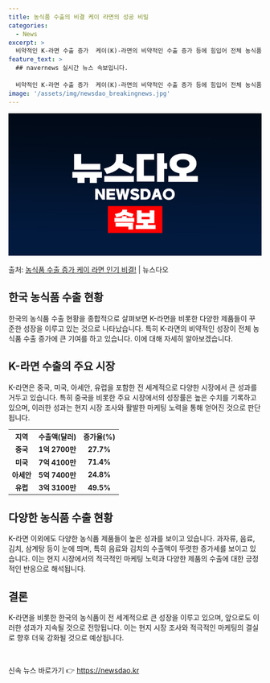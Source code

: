 ```yaml
---
title: 농식품 수출의 비결 케이 라면의 성공 비밀
categories:
  - News
excerpt: >
  비약적인 K-라면 수출 증가  케이(K)-라면의 비약적인 수출 증가 등에 힘입어 전체 농식품 수출이 지난해보…
feature_text: >
  ## navernews 실시간 뉴스 속보입니다.

  비약적인 K-라면 수출 증가  케이(K)-라면의 비약적인 수출 증가 등에 힘입어 전체 농식품 수출이 지난해보…
image: '/assets/img/newsdao_breakingnews.jpg'
---
```


![뉴스다오 속보](/assets/img/newsdao_breakingnews.jpg)

<p>출처: <a href="https://newsdao.kr/4085" rel="dofollow">농식품 수출 증가 케이 라면 인기 비결!</a> | 뉴스다오</p>

<h2 data-ke-size="size26">한국 농식품 수출 현황</h2>
<p data-ke-size="size16">한국의 농식품 수출 현황을 종합적으로 살펴보면 K-라면을 비롯한 다양한 제품들이 꾸준한 성장을 이루고 있는 것으로 나타났습니다. 특히 K-라면의 비약적인 성장이 전체 농식품 수출 증가에 큰 기여를 하고 있습니다. 이에 대해 자세히 알아보겠습니다. </p>

<h2 data-ke-size="size26">K-라면 수출의 주요 시장</h2>
<p data-ke-size="size16">K-라면은 중국, 미국, 아세안, 유럽을 포함한 전 세계적으로 다양한 시장에서 큰 성과를 거두고 있습니다. 특히 중국을 비롯한 주요 시장에서의 성장률은 높은 수치를 기록하고 있으며, 이러한 성과는 현지 시장 조사와 활발한 마케팅 노력을 통해 얻어진 것으로 판단됩니다. </p>

<table>
  <tr>
    <th style="text-align: center;">지역</th>
    <th style="text-align: center;">수출액(달러)</th>
    <th style="text-align: center;">증가율(%)</th>
  </tr>
  <tr>
    <td style="text-align: center;"><b>중국</b></td>
    <td style="text-align: center;"><b>1억 2700만</b></td>
    <td style="text-align: center;"><b>27.7%</b></td>
  </tr>
  <tr>
    <td style="text-align: center;"><b>미국</b></td>
    <td style="text-align: center;"><b>7억 4100만</b></td>
    <td style="text-align: center;"><b>71.4%</b></td>
  </tr>
  <tr>
    <td style="text-align: center;"><b>아세안</b></td>
    <td style="text-align: center;"><b>5억 7400만</b></td>
    <td style="text-align: center;"><b>24.8%</b></td>
  </tr>
  <tr>
    <td style="text-align: center;"><b>유럽</b></td>
    <td style="text-align: center;"><b>3억 3100만</b></td>
    <td style="text-align: center;"><b>49.5%</b></td>
  </tr>
</table>

<h2 data-ke-size="size26">다양한 농식품 수출 현황</h2>
<p data-ke-size="size16">K-라면 이외에도 다양한 농식품 제품들이 높은 성과를 보이고 있습니다. 과자류, 음료, 김치, 삼계탕 등이 눈에 띄며, 특히 음료와 김치의 수출액이 뚜렷한 증가세를 보이고 있습니다. 이는 현지 시장에서의 적극적인 마케팅 노력과 다양한 제품의 수출에 대한 긍정적인 반응으로 해석됩니다. </p>

<h2 data-ke-size="size26">결론</h2>
<p data-ke-size="size16">K-라면을 비롯한 한국의 농식품이 전 세계적으로 큰 성장을 이루고 있으며, 앞으로도 이러한 성과가 지속될 것으로 전망됩니다. 이는 현지 시장 조사와 적극적인 마케팅의 결실로 향후 더욱 강화될 것으로 예상됩니다. </p>


<p data-ke-size="size16">&nbsp;</p> 

신속 뉴스 바로가기 👉 <a href="https://newsdao.kr" rel="dofollow">https://newsdao.kr</a>


